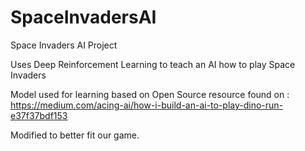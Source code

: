 # SpaceInvadersAI

Space Invaders AI Project

Uses Deep Reinforcement Learning to teach an AI how to play Space Invaders

Model used for learning based on Open Source resource found on : https://medium.com/acing-ai/how-i-build-an-ai-to-play-dino-run-e37f37bdf153

Modified to better fit our game.
